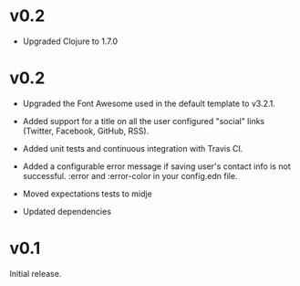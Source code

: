 v0.2
====

* Upgraded Clojure to 1.7.0

v0.2
====

* Upgraded the Font Awesome used in the default template to v3.2.1.

* Added support for a title on all the user configured "social" links (Twitter, Facebook, GitHub, RSS).

* Added unit tests and continuous integration with Travis CI.

* Added a configurable error message if saving user's contact info is not successful. :error and :error-color in your config.edn file.

* Moved expectations tests to midje

* Updated dependencies

v0.1
====

Initial release.